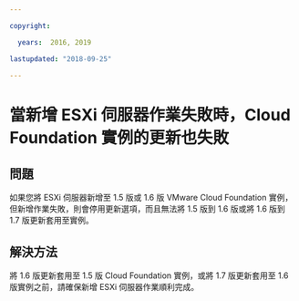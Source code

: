 ```yaml
---

copyright:

  years:  2016, 2019

lastupdated: "2018-09-25"

---
```


# 當新增 ESXi 伺服器作業失敗時，Cloud Foundation 實例的更新也失敗

## 問題

如果您將 ESXi 伺服器新增至 1.5 版或 1.6 版 VMware Cloud Foundation 實例，但新增作業失敗，則會停用更新選項，而且無法將 1.5 版到 1.6 版或將 1.6 版到 1.7 版更新套用至實例。

## 解決方法

將 1.6 版更新套用至 1.5 版 Cloud Foundation 實例，或將 1.7 版更新套用至 1.6 版實例之前，請確保新增 ESXi 伺服器作業順利完成。
